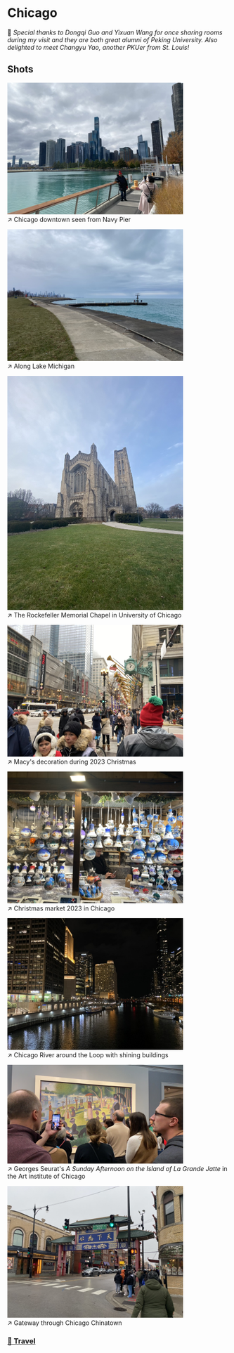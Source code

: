 # Chicago

🩵 *Special thanks to Dongqi Guo and Yixuan Wang for once sharing rooms during my visit and they are both great alumni of Peking University. Also delighted to meet Changyu Yao, another PKUer from St. Louis!*

## Shots

<img src="../img/Chicago/downtown.jpeg" width=400/>\
↗️ Chicago downtown seen from Navy Pier

<img src="../img/Chicago/seaside.jpeg" width=400/>\
↗️ Along Lake Michigan

<img src="../img/Chicago/church.jpeg" width=400/>\
↗️ The Rockefeller Memorial Chapel in University of Chicago

<img src="../img/Chicago/mecys.jpeg" width=400/>\
↗️ Macy's decoration during 2023 Christmas

<img src="../img/Chicago/christmasfair.jpeg" width=400/>\
↗️ Christmas market 2023 in Chicago

<img src="../img/Chicago/river.jpeg" width=400/>\
↗️ Chicago River around the Loop with shining buildings

<img src="../img/Chicago/museum.jpeg" width=400/>\
↗️ Georges Seurat's *A Sunday Afternoon on the Island of La Grande Jatte* in the Art institute of Chicago

<img src="../img/Chicago/chinatown.jpeg" width=400/>\
↗️ Gateway through Chicago Chinatown

### [🚢 Travel](./travel.md)
